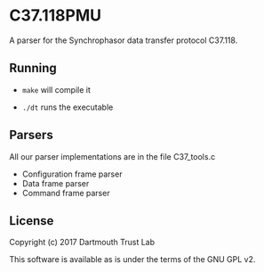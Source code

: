# C37.118PMU

A parser for the Synchrophasor data transfer protocol C37.118.

## Running

- `make` will compile it

- `./dt` runs the executable

## Parsers

All our parser implementations are in the file C37\_tools.c

- Configuration frame parser
- Data frame parser
- Command frame parser

## License

Copyright (c) 2017 Dartmouth Trust Lab

This software is available as is under the terms of the GNU GPL v2.

